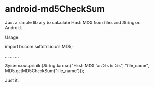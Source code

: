 # android-md5CheckSum
Just a simple library to calculate Hash MD5 from files and String on Android.

Usage:

import br.com.softctrl.io.util.MD5;

...
...
...

System.out.println(String.format("Hash MD5 for:%s is %s", "file_name", MD5.getMD5CheckSum("file_name")));

Just it.
